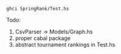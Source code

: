 `ghci SpringRank/Test.hs`

Todo:
1. CsvParser -> Models/Graph.hs
2. proper cabal package
3. abstract tournament rankings in Test.hs